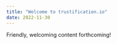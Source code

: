 ```yaml
---
title: "Welcome to trustification.io"
date: 2022-11-30
---
```


Friendly, welcoming content forthcoming!
